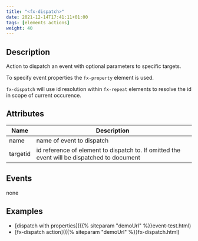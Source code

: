 ```yaml
---
title: "<fx-dispatch>"
date: 2021-12-14T17:41:11+01:00
tags: [elements actions]
weight: 40
---
```


## Description

Action to dispatch an event with optional parameters to specific targets.

To specify event properties the `fx-property` element is used.

`fx-dispatch` will use id resolution within `fx-repeat` elements to resolve
the id in scope of current occurence.

## Attributes
| Name | Description |
|------|-------------|
| name | name of event to dispatch |
| targetid | id reference of element to dispatch to. If omitted the event will be dispatched to document |


## Events

none

## Examples

* [dispatch with properties]({{% siteparam "demoUrl" %}}event-test.html)
* [fx-dispatch action]({{% siteparam "demoUrl" %}}fx-dispatch.html)



